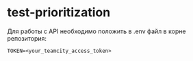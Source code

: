 # test-prioritization
Для работы с API необходимо положить в .env файл в корне репозитория:
```
TOKEN=<your_teamcity_access_token>
```
